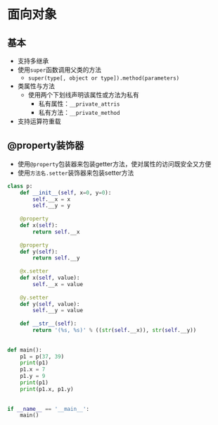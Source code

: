 # 面向对象
## 基本
- 支持多继承
- 使用`super`函数调用父类的方法
	- `super(type[, object or type]).method(parameters)`
- 类属性与方法
	- 使用两个下划线声明该属性或方法为私有
		- 私有属性：`__private_attris`
		- 私有方法：`__private_method`
- 支持运算符重载


## @property装饰器
- 使用`@property`包装器来包装getter方法，使对属性的访问既安全又方便
- 使用`方法名.setter`装饰器来包装setter方法
```python
class p:  
    def __init__(self, x=0, y=0):  
        self.__x = x  
        self.__y = y  
  
    @property  
    def x(self):  
        return self.__x  
  
    @property  
    def y(self):  
        return self.__y  
  
    @x.setter  
    def x(self, value):  
        self.__x = value  
  
    @y.setter  
    def y(self, value):  
        self.__y = value  
  
    def __str__(self):  
        return '(%s, %s)' % ((str(self.__x)), str(self.__y))  
  
  
def main():  
    p1 = p(37, 39)  
    print(p1)  
    p1.x = 7  
    p1.y = 9  
    print(p1)  
    print(p1.x, p1.y)  
  
  
if __name__ == '__main__':  
    main()
```
